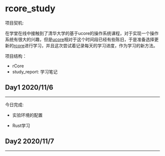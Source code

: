 # rcore_study

项目契机:

在学堂在线中接触到了清华大学的基于ucore的操作系统课程，对于实现一个操作系统有很大的兴趣，但是[ucore](https://github.com/chyyuu/ucore_os_docs)相对于这个时间段已经有些陈旧，于是准备选择更新的[rcore](https://github.com/rcore-os/rCore_tutorial)进行学习，并且这次尝试着记录每天的学习进度，作为学习的新方法。

项目结构：

- rCore
- study_report: 学习笔记

## **Day1 2020/11/6**

---

今日完成:

- 实验环境的配置

- Rust学习

## **Day2 2020/11/7**

---

